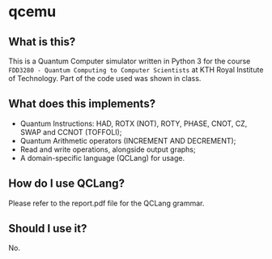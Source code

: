 # qcemu
## What is this?
This is a Quantum Computer simulator written in Python 3 for the course `FDD3280 - Quantum Computing to Computer Scientists` at KTH Royal Institute of Technology. Part of the code used was shown in class.

## What does this implements?
* Quantum Instructions: HAD, ROTX (NOT), ROTY, PHASE, CNOT, CZ, SWAP and CCNOT (TOFFOLI);
* Quantum Arithmetic operators (INCREMENT AND DECREMENT);
* Read and write operations, alongside output graphs;
* A domain-specific language (QCLang) for usage.

## How do I use QCLang?
Please refer to the report.pdf file for the QCLang grammar.

## Should I use it?
No. 